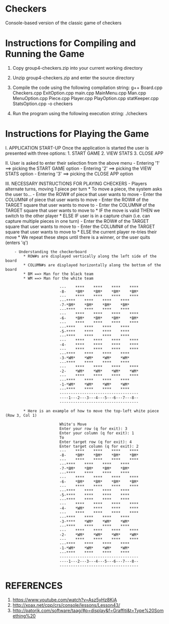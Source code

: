 # Checkers
Console-based version of the classic game of checkers

# Instructions for Compiling and Running the Game
1. Copy group4-checkers.zip into your current working directory

2. Unzip group4-checkers.zip and enter the source directory 

3. Compile the code using the following compilation string:
	g++ Board.cpp Checkers.cpp ExitOption.cpp main.cpp MainMenu.cpp Man.cpp MenuOption.cpp Piece.cpp Player.cpp PlayOption.cpp statKeeper.cpp StatsOption.cpp -o checkers 
  
4. Run the program using the following execution string:
	./checkers

# Instructions for Playing the Game
I.  APPLICATION START-UP
    Once the application is started the user is presented with three options: 
    	1. START GAME 
      	2. VIEW STATS
      	3. CLOSE APP

II. User is asked to enter their selection from the above menu
	   	- Entering '1' ==> picking the START GAME option 
	   	- Entering '2' ==> picking the VIEW STATS option
	   	- Entering '3' ==> picking the CLOSE APP option  

III. NECESSARY INSTRUCTIONS FOR PLAYING CHECKERS
		- Players alternate turns, moving 1 piece per turn
			* To move a piece, the system asks the user to...
				- Enter the ROW# of piece that user wants to move
				- Enter the COLUMN# of piece that user wants to move
				- Enter the ROW# of the TARGET square that user wants to move to
				- Enter the COLUMN# of the TARGET square that user wants to move to
			* IF the move is valid
				THEN we switch to the other player
			* ELSE IF user is in a capture chain (i.e. can capture multiple pieces in one turn)
				- Enter the ROW# of the TARGET square that user wants to move to
				- Enter the COLUMN# of the TARGET square that user wants to move to
			* ELSE the current player re-tries their move
			* We repeat these steps until there is a winner, or the user quits (enters 'q')

		- Understanding the checkerboard
			* ROW#s are displayed vertically along the left side of the board
			* COLUMN#s are displayed horizontally along the bottom of the board
			* BM ==> Man for the black team
			* WM ==> Man for the white team

							---    ****    ****    ****    ****
							-8-    *BM*    *BM*    *BM*    *BM*
							---    ****    ****    ****    ****
							---****    ****    ****    ****    
							-7-*BM*    *BM*    *BM*    *BM*    
							---****    ****    ****    ****    
							---    ****    ****    ****    ****
							-6-    *BM*    *BM*    *BM*    *BM*
							---    ****    ****    ****    ****
							---****    ****    ****    ****    
							-5-****    ****    ****    ****    
							---****    ****    ****    ****    
							---    ****    ****    ****    ****
							-4-    ****    ****    ****    ****
							---    ****    ****    ****    ****
							---****    ****    ****    ****    
							-3-*WM*    *WM*    *WM*    *WM*    
							---****    ****    ****    ****    
							---    ****    ****    ****    ****
							-2-    *WM*    *WM*    *WM*    *WM*
							---    ****    ****    ****    ****
							---****    ****    ****    ****    
							-1-*WM*    *WM*    *WM*    *WM*    
							---****    ****    ****    ****    
							-----------------------------------
							----1---2---3---4---5---6---7---8--
							-----------------------------------

			* Here is an example of how to move the top-left white piece (Row 3, Col 1)

							White's Move
							Enter your row (q for exit): 3
							Enter your column (q for exit): 1
							To
							Enter target row (q for exit): 4
							Enter target column (q for exit): 2
							---    ****    ****    ****    ****
							-8-    *BM*    *BM*    *BM*    *BM*
							---    ****    ****    ****    ****
							---****    ****    ****    ****    
							-7-*BM*    *BM*    *BM*    *BM*    
							---****    ****    ****    ****    
							---    ****    ****    ****    ****
							-6-    *BM*    *BM*    *BM*    *BM*
							---    ****    ****    ****    ****
							---****    ****    ****    ****    
							-5-****    ****    ****    ****    
							---****    ****    ****    ****    
							---    ****    ****    ****    ****
							-4-    *WM*    ****    ****    ****
							---    ****    ****    ****    ****
							---****    ****    ****    ****    
							-3-****    *WM*    *WM*    *WM*    
							---****    ****    ****    ****    
							---    ****    ****    ****    ****
							-2-    *WM*    *WM*    *WM*    *WM*
							---    ****    ****    ****    ****
							---****    ****    ****    ****    
							-1-*WM*    *WM*    *WM*    *WM*    
							---****    ****    ****    ****    
							-----------------------------------
							----1---2---3---4---5---6---7---8--
							-----------------------------------


# REFERENCES
1. https://www.youtube.com/watch?v=Asz5yHz8KiA
2. http://xoax.net/cpp/crs/console/lessons/Lesson43/
3. http://patorjk.com/software/taag/#p=display&f=Graffiti&t=Type%20Something%20
